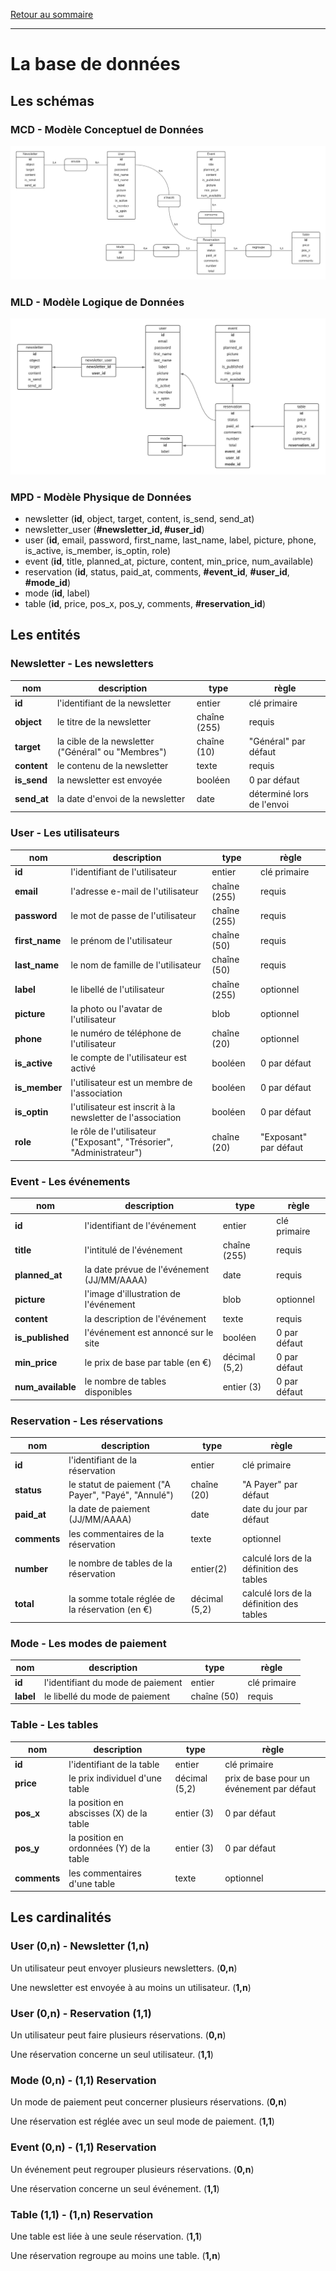 [Retour au sommaire](README.md)

***

# La base de données

## Les schémas

### MCD -  Modèle Conceptuel de Données

![MCD](./schemas/entities/MCD.png)

### MLD -  Modèle Logique de Données

![MLD](./schemas/entities/MLD.png)

### MPD -  Modèle Physique de Données

- newsletter (**id**, object, target, content, is_send, send_at)
- newsletter_user (**#newsletter_id, #user_id**)
- user (**id**, email, password, first_name, last_name, label, picture, phone, is_active, is_member, is_optin, role)
- event (**id**, title, planned_at, picture, content, min_price, num_available)
- reservation (**id**, status, paid_at, comments, **#event_id**, **#user_id**, **#mode_id**)
- mode (**id**, label)
- table (**id**, price, pos_x, pos_y, comments, **#reservation_id**)

## Les entités

### Newsletter - Les newsletters

nom|description|type|règle
-|-|-|-
**id**|l'identifiant de la newsletter|entier|clé primaire
**object**|le titre de la newsletter|chaîne (255)|requis
**target**|la cible de la newsletter ("Général" ou "Membres")|chaîne (10)|"Général" par défaut
**content**|le contenu de la newsletter|texte|requis
**is_send**|la newsletter est envoyée|booléen|0 par défaut
**send_at**|la date d'envoi de la newsletter|date|déterminé lors de l'envoi

### User - Les utilisateurs

nom|description|type|règle
-|-|-|-
**id**|l'identifiant de l'utilisateur|entier|clé primaire
**email**|l'adresse e-mail de l'utilisateur|chaîne (255)|requis
**password**|le mot de passe de l'utilisateur|chaîne (255)|requis
**first_name**|le prénom de l'utilisateur|chaîne (50)|requis
**last_name**|le nom de famille de l'utilisateur|chaîne (50)|requis
**label**|le libellé de l'utilisateur|chaîne (255)|optionnel
**picture**|la photo ou l'avatar de l'utilisateur|blob|optionnel
**phone**|le numéro de téléphone de l'utilisateur|chaîne (20)|optionnel
**is_active**|le compte de l'utilisateur est activé|booléen|0 par défaut
**is_member**|l'utilisateur est un membre de l'association|booléen|0 par défaut
**is_optin**|l'utilisateur est inscrit à la newsletter de l'association|booléen|0 par défaut
**role**|le rôle de l'utilisateur ("Exposant", "Trésorier", "Administrateur")|chaîne (20)|"Exposant" par défaut

### Event - Les événements

nom|description|type|règle
-|-|-|-
**id**|l'identifiant de l'événement|entier|clé primaire
**title**|l'intitulé de l'événement|chaîne (255)|requis
**planned_at**|la date prévue de l'événement (JJ/MM/AAAA)|date|requis
**picture**|l'image d'illustration de l'événement|blob|optionnel
**content**|la description de l'événement|texte|requis
**is_published**|l'événement est annoncé sur le site|booléen|0 par défaut
**min_price**|le prix de base par table (en €)|décimal (5,2)|0 par défaut
**num_available**|le nombre de tables disponibles|entier (3)|0 par défaut

### Reservation - Les réservations

nom|description|type|règle
-|-|-|-
**id**|l'identifiant de la réservation|entier|clé primaire
**status**|le statut de paiement ("A Payer", "Payé", "Annulé")|chaîne (20)|"A Payer" par défaut
**paid_at**|la date de paiement (JJ/MM/AAAA)|date|date du jour par défaut
**comments**|les commentaires de la réservation|texte|optionnel
**number**|le nombre de tables de la réservation|entier(2)|calculé lors de la définition des tables
**total**|la somme totale réglée de la réservation (en €)|décimal (5,2)|calculé lors de la définition des tables

### Mode - Les modes de paiement

nom|description|type|règle
-|-|-|-
**id**|l'identifiant du mode de paiement|entier|clé primaire
**label**|le libellé du mode de paiement|chaîne (50)|requis

### Table - Les tables

nom|description|type|règle
-|-|-|-
**id**|l'identifiant de la table|entier|clé primaire
**price**|le prix individuel d'une table|décimal (5,2)|prix de base pour un événement par défaut
**pos_x**|la position en abscisses (X) de la table|entier (3)|0 par défaut
**pos_y**|la position en ordonnées (Y) de la table|entier (3)|0 par défaut
**comments**|les commentaires d'une table|texte|optionnel

## Les cardinalités

### User (0,n) - Newsletter (1,n)

Un utilisateur peut envoyer plusieurs newsletters. (**0,n**)

Une newsletter est envoyée à au moins un utilisateur. (**1,n**)

### User (0,n) - Reservation (1,1)

Un utilisateur peut faire plusieurs réservations. (**0,n**)

Une réservation concerne un seul utilisateur. (**1,1**)

### Mode (0,n) - (1,1) Reservation

Un mode de paiement peut concerner plusieurs réservations. (**0,n**)

Une réservation est réglée avec un seul mode de paiement. (**1,1**)

### Event (0,n) - (1,1) Reservation

Un événement peut regrouper plusieurs réservations. (**0,n**)

Une réservation concerne un seul événement. (**1,1**)

### Table (1,1) - (1,n) Reservation

Une table est liée à une seule réservation. (**1,1**)

Une réservation regroupe au moins une table. (**1,n**)

